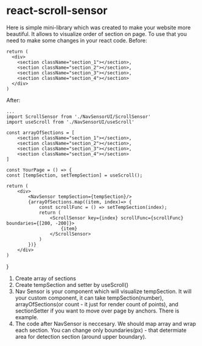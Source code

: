 # react-scroll-sensor
Here is simple mini-library which was created to make your website more beautiful. It allows to visualize order of section on page.
To use that you need to make some changes in your react code.
Before:

    return (
      <div>
        <section className="section_1"></section>,
        <section className="section_2"></section>,
        <section className="section_3"></section>,
        <section className="section_4"></section>
      </div>
    )

After:

    ...
    import ScrollSensor from './NavSensorUI/ScrollSensor'
    import useScroll from './NavSensorUI/useScroll'

    const arrayOfSections = [
        <section className="section_1"></section>,
        <section className="section_2"></section>,
        <section className="section_3"></section>,
        <section className="section_4"></section>
    ]

    const YourPage = () => {
    const [tempSection, setTempSection] = useScroll();
    
    return (
        <div>
            <NavSensor tempSection={tempSection}/>
            {arrayOfSections.map((item, index)=> {
                const scrollFunc = () => setTempSection(index);
                return (
                    <ScrollSensor key={index} scrollFunc={scrollFunc} boundaries={[200, -200]}>
                        {item}
                    </ScrollSensor>
                )
            })}
        </div>
    )
}

1. Create array of sections
2. Create tempSection and setter by useScroll()
3. Nav Sensor is your component which will visualize tempSection. It will your custom component, it can take tempSection(number), arrayOfSections(or count - 
it just for render count of points), and sectionSetter if you want to move over page by anchors. There is example.
4. The code after NavSensor is neccesary. We should map array and wrap each section. You can change only boundaries(px) - that determiate area for detection section (around
 upper boundary).
